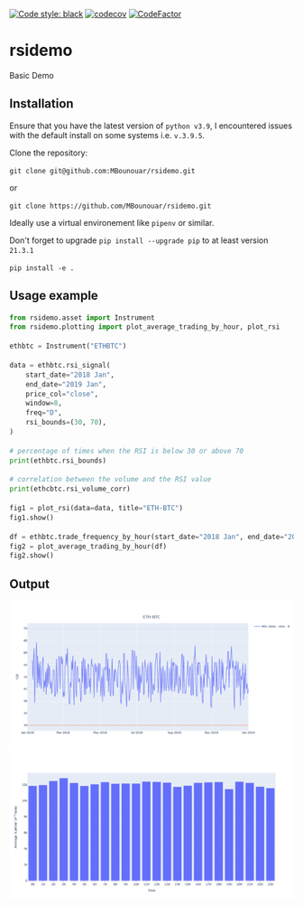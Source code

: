 [![Code style: black](https://img.shields.io/badge/code%20style-black-000000.svg)](https://github.com/psf/black)
[![codecov](https://codecov.io/github/MBounouar/rsidemo/branch/main/graph/badge.svg?token=1H51ZECQ7H)](https://codecov.io/github/MBounouar/rsidemo)
[![CodeFactor](https://www.codefactor.io/repository/github/mbounouar/rsidemo/badge)](https://www.codefactor.io/repository/github/mbounouar/rsidemo)

# rsidemo

Basic Demo

## Installation

Ensure that you have the latest version of `python v3.9`, I encountered issues with the default install on some systems i.e. `v.3.9.5`.

Clone the repository:

`git clone git@github.com:MBounouar/rsidemo.git`

or

`git clone https://github.com/MBounouar/rsidemo.git`

Ideally use a virtual environement like `pipenv` or similar.

Don't forget to upgrade `pip install --upgrade pip` to at least version `21.3.1`

`pip install -e .`

## Usage example

```python
from rsidemo.asset import Instrument
from rsidemo.plotting import plot_average_trading_by_hour, plot_rsi

ethbtc = Instrument("ETHBTC")

data = ethbtc.rsi_signal(
    start_date="2018 Jan",
    end_date="2019 Jan",
    price_col="close",
    window=8,
    freq="D",
    rsi_bounds=(30, 70),
)

# percentage of times when the RSI is below 30 or above 70
print(ethbtc.rsi_bounds)

# correlation between the volume and the RSI value
print(ethcbtc.rsi_volume_corr)

fig1 = plot_rsi(data=data, title="ETH-BTC")
fig1.show()

df = ethbtc.trade_frequency_by_hour(start_date="2018 Jan", end_date="2018 Mar")
fig2 = plot_average_trading_by_hour(df)
fig2.show()
```

## Output

![RSI Plot](https://github.com/MBounouar/rsidemo/blob/main/docs/rsi_plot.png?raw=true "Rsi Plot")
![Trade Hist Plot](https://github.com/MBounouar/rsidemo/blob/main/docs/trade_histo.png?raw=true "Trade Hist Plot")
